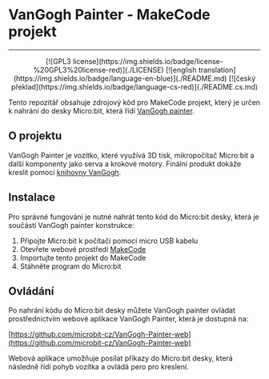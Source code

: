 # VanGogh Painter - MakeCode projekt

------

<p align="center">
[![GPL3 license](https://img.shields.io/badge/license-%20GPL3%20license-red)](./LICENSE)
[![english translation](https://img.shields.io/badge/language-en-blue)](./README.md)
[![český překlad](https://img.shields.io/badge/language-cs-red)](./README.cs.md)
</p>

Tento repozitář obsahuje zdrojový kód pro MakeCode projekt, který je určen k nahrání do desky Micro:bit, která řídí [VanGogh painter](https://github.com/microbit-cz/Vangogh-painter).

## O projektu

VanGogh Painter je vozítko, které využívá 3D tisk, mikropočítač Micro:bit a další komponenty jako serva a krokové motory. Finální produkt dokáže kreslit pomocí [knihovny VanGogh](https://github.com/microbit-cz/pxt-vangogh-extension).

## Instalace

Pro správné fungování je nutné nahrát tento kód do Micro:bit desky, která je součástí VanGogh painter konstrukce:

1. Připojte Micro:bit k počítači pomocí micro USB kabelu
2. Otevřete webové prostředí [MakeCode](https://makecode.microbit.org)
3. Importujte tento projekt do MakeCode
4. Stáhněte program do Micro:bit

## Ovládání

Po nahrání kódu do Micro:bit desky můžete VanGogh painter ovládat prostřednictvím webové aplikace VanGogh Painter, která je dostupná na:

[https://github.com/microbit-cz/VanGogh-Painter-web](https://github.com/microbit-cz/VanGogh-Painter-web)

Webová aplikace umožňuje posílat příkazy do Micro:bit desky, která následně řídí pohyb vozítka a ovládá pero pro kreslení.